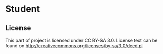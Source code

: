 # Student

## License
This part of project is licensed under CC BY-SA 3.0. License text can be found on http://creativecommons.org/licenses/by-sa/3.0/deed.pl